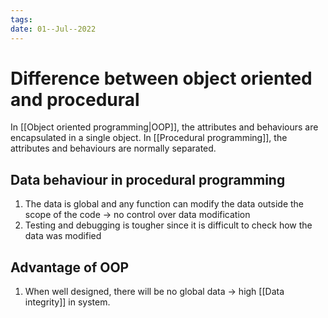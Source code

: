 ```yaml
---
tags:
date: 01--Jul--2022
---
```


# Difference between object oriented and procedural

In [[Object oriented programming|OOP]], the attributes and behaviours are encapsulated in a single object. In [[Procedural programming]], the attributes and behaviours are normally separated.

## Data behaviour in procedural programming

1. The data is global and any function can modify the data outside the scope of the code -> no control over data modification
2. Testing and debugging is tougher since it is difficult to check how the data was modified

## Advantage of OOP

1. When well designed, there will be no global data -> high [[Data integrity]] in system.